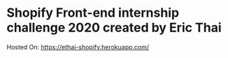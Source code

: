 # Shopify Front-end internship challenge 2020 created by Eric Thai

Hosted On: https://ethai-shopify.herokuapp.com/